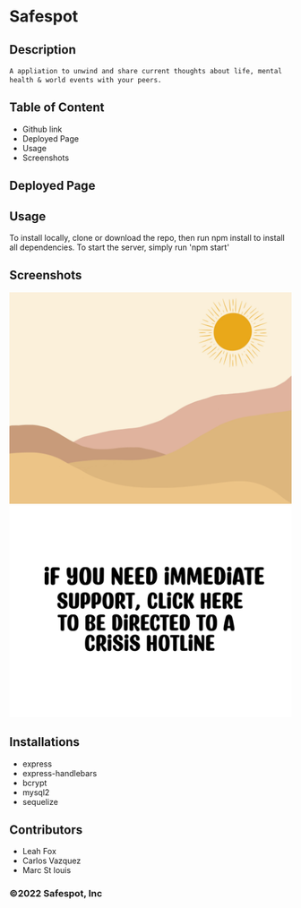 # Safespot 

## Description
    A appliation to unwind and share current thoughts about life, mental health & world events with your peers. 

## Table of Content
- Github link
- Deployed Page
- Usage
- Screenshots

## Deployed Page

## Usage

To install locally, clone or download the repo, then run npm install to install all dependencies. To start the server, simply run 'npm start'

## Screenshots
![](public/stylesheets/images/background-sun.jpg)
![](public/stylesheets/images/hotlineNEW.png)


## Installations
- express
- express-handlebars
- bcrypt
- mysql2
- sequelize

## Contributors 
- Leah Fox 
- Carlos Vazquez
- Marc St louis

### ©️2022 Safespot, Inc 